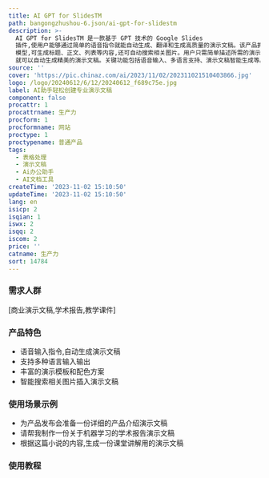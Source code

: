 ```yaml
---
title: AI GPT for SlidesTM
path: bangongzhushou-6.json/ai-gpt-for-slidestm
description: >-
  AI GPT for SlidesTM 是一款基于 GPT 技术的 Google Slides
  插件,使用户能够通过简单的语音指令就能自动生成、翻译和生成高质量的演示文稿。该产品拥有强大的 GPT
  模型,可生成标题、正文、列表等内容,还可自动搜索相关图片。用户只需简单描述所需的演示文稿主题,AI GPT for SlidesTM
  就可以自动生成精美的演示文稿。关键功能包括语音输入、多语言支持、演示文稿智能生成等。适用于商业演示、学术报告、教学课件等场景。该产品可节省80%的演示文稿制作时间,是演示文稿制作的利器。
source: ''
cover: 'https://pic.chinaz.com/ai/2023/11/02/202311021510403866.jpg'
logo: /logo/20240612/6/12/20240612_f689c75e.jpg
label: AI助手轻松创建专业演示文稿
component: false
procattr: 1
procattrname: 生产力
procform: 1
procformname: 网站
proctype: 1
proctypename: 普通产品
tags:
  - 表格处理
  - 演示文稿
  - Ai办公助手
  - AI文档工具
createTime: '2023-11-02 15:10:50'
updateTime: '2023-11-02 15:10:50'
lang: en
isicp: 2
isqian: 1
iswx: 2
isqq: 2
iscom: 2
price: ''
catname: 生产力
sort: 14784
---
```




### 需求人群
[商业演示文稿,学术报告,教学课件]

### 产品特色
- 语音输入指令,自动生成演示文稿
- 支持多种语言输入输出
- 丰富的演示模板和配色方案
- 智能搜索相关图片插入演示文稿

### 使用场景示例
- 为产品发布会准备一份详细的产品介绍演示文稿
- 请帮我制作一份关于机器学习的学术报告演示文稿
- 根据这篇小说的内容,生成一份课堂讲解用的演示文稿

### 使用教程


  
